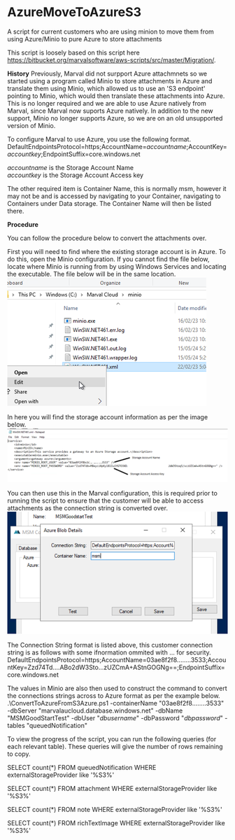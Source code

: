 # AzureMoveToAzureS3
A script for current customers who are using minion to move them from using Azure/Minio to pure Azure to store attachments

This script is loosely based on this script here https://bitbucket.org/marvalsoftware/aws-scripts/src/master/Migration/.


**History**
Previously, Marval did not surpport Azure attachmnets so we started using a program called Minio to store attachments in Azure and translate them using Minio, which allowed us to use an 'S3 endpoint' pointing to Minio, which would then translate these attachments into Azure.
This is no longer required and we are able to use Azure natively from Marval, since Marval now suports Azure natively.
In addition to the new support, Minio no longer supports Azure, so we are on an old unsupported version of Minio.

  
To configure Marval to use Azure, you use the following format.
DefaultEndpointsProtocol=https;AccountName=_accountname_;AccountKey=_accountkey_;EndpointSuffix=core.windows.net

 _accountname_ is the Storage Account Name<br> _accountkey_ is the Storage Account Access key

 The other required item is Container Name, this is normally msm, however it may not be and is accessed by navigating to your Container, navigating to Containers under Data storage. The Container Name will then be listed there.

**Procedure**

You can follow the procedure below to convert the attachments over.


First you will need to find where the existing storage account is in Azure. To do this, open the Minio configuration. If you cannot find the file below, locate where Minio is running from by using Windows Services and locating the executable. The file below will be in the same location.
![File to open](images/filetoopen.png)


In here you will find the storage account information as per the image below.
![File to open](images/MinioStorageAccountInfo.png)

You can then use this in the Marval configuration, this is required prior to running the script to ensure that the customer will be able to access attachments as the connection string is converted over.
![File to open](images/msmconfigure.png)

The Connection String format is listed above, this customer connection string is as follows with some ifnormation ommited with ... for security.
DefaultEndpointsProtocol=https;AccountName=03ae8f2f8........3533;AccountKey=Zzd74Td....ABo2dW3Sto...zUZCmA+AStnGOGNg==;EndpointSuffix=core.windows.net


The values in Minio are also then used to construct the command to convert the connections strings across to Azure format as per the example below.
.\ConvertToAzureFromS3Azure.ps1 -containerName "03ae8f2f8........3533" -dbServer "marvalaucloud.database.windows.net" -dbName "MSMGoodStartTest" -dbUser "_dbusername_" -dbPassword "_dbpassword_" -tables "queuedNotification"


To view the progress of the script, you can run the following queries (for each relevant table).
These queries will give the number of rows remaining to copy.

SELECT count(*) FROM queuedNotification WHERE externalStorageProvider like '%S3%'

SELECT count(*)  FROM attachment WHERE externalStorageProvider like '%S3%'

SELECT count(*) FROM note WHERE externalStorageProvider like '%S3%'

SELECT count(*)  FROM richTextImage WHERE externalStorageProvider like '%S3%'